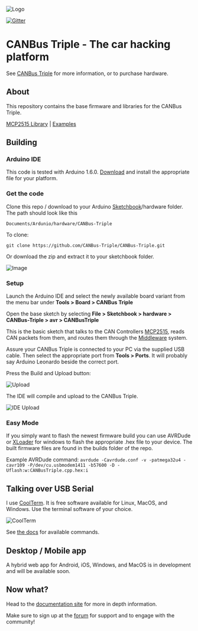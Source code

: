 ![Logo](http://canb.us/images/logo.svg)

[![Gitter](https://badges.gitter.im/Join%20Chat.svg)](https://gitter.im/CANBus-Triple/CANBus-Triple?utm_source=badge&utm_medium=badge&utm_campaign=pr-badge&utm_content=badge)

# CANBus Triple - The car hacking platform

See [CANBus Triple](http://www.canb.us) for more information, or to purchase hardware.

## About
This repository contains the base firmware and libraries for the CANBus Triple. 

[MCP2515 Library](https://github.com/CANBus-Triple/CANBus-Triple/tree/master/avr/libraries/CANBus/src) | [Examples](https://github.com/CANBus-Triple/CANBus-Triple/tree/master/avr/examples)


## Building
### Arduino IDE
This code is tested with Arduino 1.6.0. [Download](http://arduino.cc/en/Main/Software) and install the appropriate file for your platform.

### Get the code
Clone this repo / download to your Arduino [Sketchbook](http://arduino.cc/en/guide/Environment#sketchbook)/hardware folder. The path should look like this

	Documents/Ardunio/hardware/CANBus-Triple

To clone:

``git clone https://github.com/CANBus-Triple/CANBus-Triple.git``

 Or download the zip and extract it to your sketchbook folder.
 
 ![Image](http://res.cloudinary.com/ddbgan4vk/image/upload/v1423786377/download_z4of9y.jpg "") 
 
### Setup
Launch the Arduino IDE and select the newly available board variant from the menu bar under **Tools > Board > CANBus Triple**

Open the base sketch by selecting **File > Sketchbook > hardware > CANBus-Triple > avr > CANBusTriple**

This is the basic sketch that talks to the CAN Controllers [MCP2515](http://ww1.microchip.com/downloads/en/DeviceDoc/21801G.pdf), reads CAN packets from them, and routes them through the [Middleware](http://docs.canb.us/firmware/main.html#middleware-system) system.

Assure your CANBus Triple is connected to your PC via the supplied USB cable. Then select the appropriate port from **Tools > Ports**. It will probably say Arduino Leonardo beside the correct port.

Press the Build and Upload button:

![Upload](http://res.cloudinary.com/ddbgan4vk/image/upload/v1423786376/upload_hot9si.png)

The IDE will compile and upload to the CANBus Triple.

![IDE Upload](http://res.cloudinary.com/ddbgan4vk/image/upload/w_420/v1424831475/ArduinoIDEUpload_kbajva.png)



### Easy Mode

If you simply want to flash the newest firmware build you can use AVRDude or [XLoader](http://russemotto.com/xloader/) for windows to flash the appropriate .hex file to your device. The built firmware files are found in the builds folder of the repo.

Example AVRDude command:
``avrdude -Cavrdude.conf -v -patmega32u4 -cavr109 -P/dev/cu.usbmodem1411 -b57600 -D -Uflash:w:CANBusTriple.cpp.hex:i ``


## Talking over USB Serial

I use [CoolTerm](http://freeware.the-meiers.org/). It is free software available for Linux, MacOS, and Windows. Use the terminal software of your choice.

![CoolTerm](http://res.cloudinary.com/ddbgan4vk/image/upload/v1424831735/CoolTermCBT.png)


See [the docs](http://docs.canb.us/firmware/api.html) for available commands.



## Desktop / Mobile app

A hybrid web app for Android, iOS, Windows, and MacOS is in development and will be available soon.


## Now what?
Head to the [documentation site](http://docs.canb.us) for more in depth information.

Make sure to sign up at the [forum](http://forum.canb.us) for support and to engage with the community!